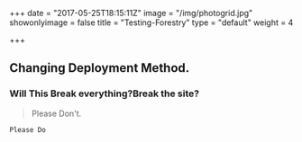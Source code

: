 +++
date = "2017-05-25T18:15:11Z"
image = "/img/photogrid.jpg"
showonlyimage = false
title = "Testing-Forestry"
type = "default"
weight = 4

+++
## Changing Deployment Method.

### Will This Break everything?Break the site?

<blockquote>Please Don't.</blockquote>

`Please Do`